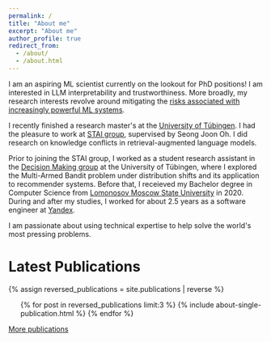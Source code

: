 ```yaml
---
permalink: /
title: "About me"
excerpt: "About me"
author_profile: true
redirect_from: 
  - /about/
  - /about.html
---
```

I am an aspiring ML scientist currently on the lookout for PhD positions! I am interested in LLM interpretability and trustworthiness. 
More broadly, my research interests revolve around mitigating the [risks associated with increasingly powerful ML systems](https://80000hours.org/problem-profiles/artificial-intelligence/).

I recently finished a research master's at the [University of Tübingen](https://uni-tuebingen.de/en/).
I had the pleasure to work at [STAI group](https://scalabletrustworthyai.github.io/), supervised by Seong Joon Oh. I did research on knowledge conflicts in retrieval-augmented language models.

Prior to joining the STAI group, I worked as a student research assistant in the [Decision Making group](https://uni-tuebingen.de/en/fakultaeten/mathematisch-naturwissenschaftliche-fakultaet/fachbereiche/informatik/lehrstuehle/decision-making/) at the University of Tübingen, where I explored the Multi-Armed Bandit problem under distribution shifts and its application to recommender systems.
Before that, I receieved my Bachelor degree in Computer Science from [Lomonosov Moscow State University](https://www.msu.ru/en/) in 2020. During and after my studies, I worked for about 2.5 years as a software engineer at [Yandex](https://yandex.com/company).


I am passionate about using technical expertise to help solve the world's most pressing problems.

Latest Publications
======
  {% assign reversed_publications = site.publications | reverse %}
  <ul>{% for post in reversed_publications limit:3 %}
    {% include about-single-publication.html %}
  {% endfor %}</ul>
  <a href="./publications">More publications</a>
